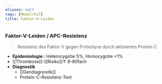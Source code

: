 ```yaml
---
aliases: null
tags: [Modul/m17]
title: Faktor-V-Leiden
---
```

### Faktor-V-Leiden / APC-Resistenz
> Resistenz des Faktor V gegen Proteolyse durch aktiviertes Protein C

- **Epidemiologie**:: Heterocygotie 5%, Homocygotie <1%
- [[Thrombose]]-[[Risiko]]↑ 8-80fach
- **Diagnostik**
	- [[Gendiagnostik]]
	- Protein-C-Resistenz-Test